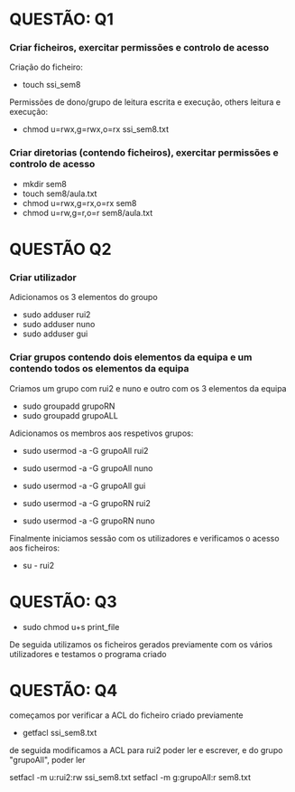 # QUESTÃO: Q1

### Criar ficheiros, exercitar permissões e controlo de acesso

Criação do ficheiro:
- touch ssi_sem8

Permissões de dono/grupo de leitura escrita e execução, others leitura e execução:
- chmod u=rwx,g=rwx,o=rx ssi_sem8.txt

### Criar diretorias (contendo ficheiros), exercitar permissões e controlo de acesso

- mkdir sem8
- touch sem8/aula.txt
- chmod u=rwx,g=rx,o=rx sem8
- chmod u=rw,g=r,o=r sem8/aula.txt

# QUESTÃO Q2

### Criar utilizador

Adicionamos os 3 elementos do groupo
- sudo adduser rui2
- sudo adduser nuno
- sudo adduser gui
 
### Criar grupos contendo dois elementos da equipa e um contendo todos os elementos da equipa

Criamos um grupo com rui2 e nuno e outro com os 3 elementos da equipa

 - sudo groupadd grupoRN
 - sudo groupadd grupoALL

Adicionamos os membros aos respetivos grupos:
 - sudo usermod -a -G grupoAll rui2
 - sudo usermod -a -G grupoAll nuno
 - sudo usermod -a -G grupoAll gui

 - sudo usermod -a -G grupoRN rui2
 - sudo usermod -a -G grupoRN nuno

Finalmente iniciamos sessão com os utilizadores e verificamos o acesso aos ficheiros:
 - su - rui2

# QUESTÃO: Q3

- sudo chmod u+s print_file

De seguida utilizamos os ficheiros gerados previamente com os vários utilizadores e testamos o programa criado

# QUESTÃO: Q4

começamos por verificar a ACL do ficheiro criado previamente

 - getfacl ssi_sem8.txt

de seguida modificamos a ACL para rui2 poder ler e escrever, e do grupo "grupoAll", poder ler

setfacl -m u:rui2:rw ssi_sem8.txt
setfacl -m g:grupoAll:r sem8.txt